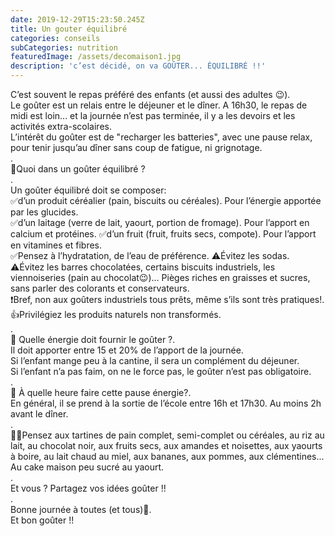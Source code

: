 ```yaml
---
date: 2019-12-29T15:23:50.245Z
title: Un gouter équilibré
categories: conseils
subCategories: nutrition
featuredImage: /assets/decomaison1.jpg
description: 'c’est décidé, on va GOÛTER... ÉQUILIBRÉ !!'
---
```

C’est souvent le repas préféré des enfants (et aussi des adultes 😉).\
Le goûter est un relais entre le déjeuner et le dîner. A 16h30, le repas de midi est loin... et la journée n’est pas terminée, il y a les devoirs et les activités extra-scolaires.\
L’intérêt du goûter est de "recharger les batteries", avec une pause relax, pour tenir jusqu’au dîner sans coup de fatigue, ni grignotage.\
.\
🍁Quoi dans un goûter équilibré ?\
.\
Un goûter équilibré doit se composer:\
✅d’un produit céréalier (pain, biscuits ou céréales). Pour l’énergie apportée par les glucides.\
✅d’un laitage (verre de lait, yaourt, portion de fromage). Pour l’apport en calcium et protéines. ✅d’un fruit (fruit, fruits secs, compote). Pour l’apport en vitamines et fibres.\
✅Pensez à l’hydratation, de l’eau de préférence. ⚠️Évitez les sodas.\
⚠️Évitez les barres chocolatées, certains biscuits industriels, les viennoiseries (pain au chocolat😉)... Pièges riches en graisses et sucres, sans parler des colorants et conservateurs.\
❗️Bref, non aux goûters industriels tous prêts, même s’ils sont très pratiques!.\
👍Privilégiez les produits naturels non transformés.\
.\
🍁 Quelle énergie doit fournir le goûter ?.\
Il doit apporter entre 15 et 20% de l’apport de la journée.\
Si l’enfant mange peu à la cantine, il sera un complément du déjeuner.\
Si l’enfant n’a pas faim, on ne le force pas, le goûter n’est pas obligatoire.\
.\
🍁 À quelle heure faire cette pause énergie?.\
En général, il se prend à la sortie de l’école entre 16h et 17h30. Au moins 2h avant le dîner.\
.\
🍁🍁Pensez aux tartines de pain complet, semi-complet ou céréales, au riz au lait, au chocolat noir, aux fruits secs, aux amandes et noisettes, aux yaourts à boire, au lait chaud au miel, aux bananes, aux pommes, aux clémentines...\
Au cake maison peu sucré au yaourt.\
.\
Et vous ? Partagez vos idées goûter !!\
.\
Bonne journée à toutes (et tous)🧡.\
Et bon goûter !!

